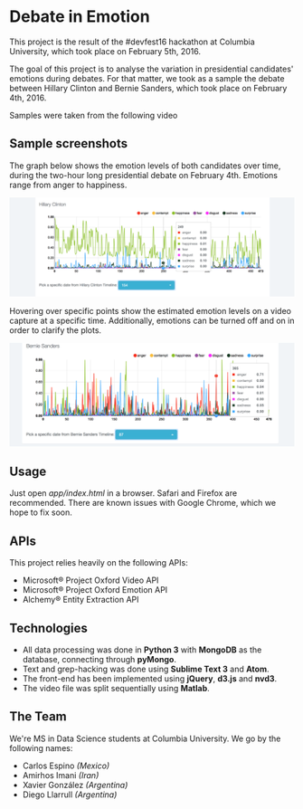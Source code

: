 # Debate in Emotion

This project is the result of the #devfest16 hackathon at Columbia University, which took place on February 5th, 2016. 

The goal of this project is to analyse the variation in presidential candidates' emotions during debates. For that matter, we took as a sample the debate between Hillary Clinton and Bernie Sanders, which took place on February 4th, 2016. 

Samples were taken from the following video 

## Sample screenshots

The graph below shows the emotion levels of both candidates over time, during the two-hour long presidential debate on February 4th. Emotions range from anger to happiness. 

![alt hillary](./hillary_sshot.png)

Hovering over specific points show the estimated emotion levels on a video capture at a specific time. Additionally, emotions can be turned off and on in order to clarify the plots. 

![alt bernie_sanders](./bernie_sshot.png)


## Usage

Just open *app/index.html* in a browser. Safari and Firefox are recommended. There are known issues with Google Chrome, which we hope to fix soon. 

## APIs

This project relies heavily on the following APIs: 

* Microsoft® Project Oxford Video API
* Microsoft® Project Oxford Emotion API
* Alchemy® Entity Extraction API

## Technologies

* All data processing was done in **Python 3** with **MongoDB** as the database, connecting through **pyMongo**. 
* Text and grep-hacking was done using **Sublime Text 3** and **Atom**. 
* The front-end has been implemented using **jQuery**, **d3.js** and **nvd3**.
* The video file was split sequentially using **Matlab**. 

## The Team

We're MS in Data Science students at Columbia University. We go by the following names:

* Carlos Espino *(Mexico)*
* Amirhos Imani *(Iran)*
* Xavier González *(Argentina)*
* Diego Llarrull *(Argentina)*



